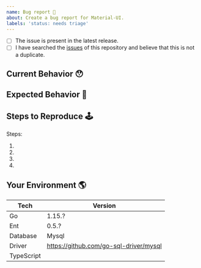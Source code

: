 ```yaml
---
name: Bug report 🐛
about: Create a bug report for Material-UI.
labels: 'status: needs triage'
---
```


<!-- Provide a general summary of the issue in the Title above -->

<!--
  Thank you very much for contributing to Ent by creating an issue! ❤️
  To avoid duplicate issues we ask you to check off the following list.
-->

<!-- Checked checkbox should look like this: [x] -->

- [ ] The issue is present in the latest release.
- [ ] I have searched the [issues](https://github.com/facebook/ent/issues) of this repository and believe that this is not a duplicate.

## Current Behavior 😯

<!-- Describe what happens instead of the expected behavior. -->

## Expected Behavior 🤔

<!-- Describe what should happen. -->

## Steps to Reproduce 🕹

<!--
  TODO: reproduction repo
-->

Steps:

1.
2.
3.
4.

## Your Environment 🌎

<!--
  Include as many relevant details about the environment with which you experienced the bug.
-->

| Tech        | Version |
| ----------- | ------- |
| Go          | 1.15.?  |
| Ent         | 0.5.?   |
| Database    | Mysql   |
| Driver      | https://github.com/go-sql-driver/mysql        |
| TypeScript  |         |